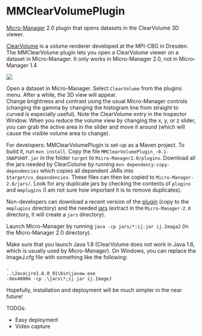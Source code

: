 # MMClearVolumePlugin
[Micro-Manager](http://micro-manager.org) 2.0 plugin that opens datasets in the ClearVolume 3D viewer.  

[ClearVolume](http://fiji.sc/ClearVolume) is a volume renderer developed at the MPI-CBG in Dresden.  The MMClearVolume plugin 
lets you open a ClearVolume viewer on a dataset in Micro-Manager.  It only works in Micro-Manager 2.0, not in Micro-Manager 1.4

![](http://valelab.ucsf.edu/~nstuurman/CV-MM-Desktop.png)

Open a dataset in Micro-Manager.  Select ```ClearVolume``` from the plugins menu.  After a while, the 3D view will appear.  
Change brightness and contrast using the usual Micro-Manager controls (changing the gamma by changing the histogram line
from straight to curved is especially useful).  Note the ClearVolume entry in the Inspector Window.  When you reduce the volume view by changing the x, y, or z slider, you can grab the active area in the slider and move it around (which will 
cause the visible volume area to change).  

For developers:  MMClearVolumePlugin is set-up as a Maven project.  To build it, run ```mvn install```.  Copy the file  ```MMClearVolumePlugin_-0.1-SNAPSHOT.jar``` in the folder 
```target``` to ```Micro-Manager2.0/plugins```.  Download all the jars needed by ClearColume by running ```mvn dependency:copy-dependencies``` which copies all dependent JARs into ```$target/cv_dependencies```. These files can 
then be copied to ```Micro-Manager-2.0/jars/```.  Look for any duplicate jars by checking the contents of ```plugins``` and ```mmplugins``` (I am not sure how important it is to remove duplicates).

Non-developers can download a recent version of the [plugin](https://valelab.ucsf.edu/~nstuurman/images/MMClearVolumePlugin_-0.1-SNAPSHOT.jar) (copy to the ```mmplugins``` directory) and the needed [jars](https://valelab.ucsf.edu/~nstuurman/images/jars.zip) (extract in the ```Micro-Manager-2.0``` directory, it will create a ```jars``` directory).

Launch Micro-Manager by running ```java -cp jars/*:ij.jar ij.ImagaJ``` (in the Micro-Manager 2.0 directory).  

Make sure that you launch Java 1.8 (ClearVolume does not work in Java 1.6, which is usually used by Micro-Manager).  On Windows, you can replace the ImageJ.cfg file with something like the following:

```
.
..\Java\jre1.8.0_91\bin\javaw.exe
-Xmx4000m -cp .\jars\*;ij.jar ij.ImageJ
```



Hopefully, installation and deployment will be much simpler in the near future!


TODOs:
* Easy deployment
* Video capture


